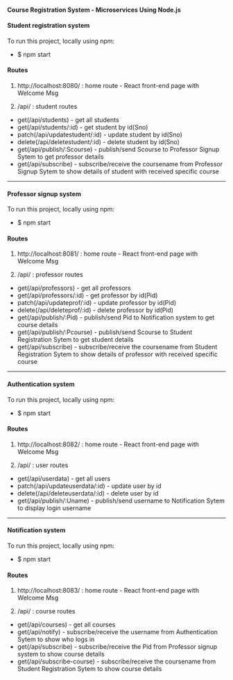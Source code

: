 #### Course Registration System - Microservices Using Node.js

#### Student registration system

To run this project, locally using npm:

- $ npm start

#### Routes

1. http://localhost:8080/ : home route - React front-end page with Welcome Msg

2. /api/ : student routes

- get(/api/students) - get all students
- get(/api/students/:id) - get student by id(Sno)
- patch(/api/updatestudent/:id) - update student by id(Sno)
- delete(/api/deletestudent/:id) - delete student by id(Sno)
- get(/api/publish/:Scourse) - publish/send Scourse to Professor Signup Sytem to get professor details
- get(/api/subscribe) - subscribe/receive the coursename from Professor Signup Sytem to show details of student with received specific course

---

#### Professor signup system

To run this project, locally using npm:

- $ npm start

#### Routes

1. http://localhost:8081/ : home route - React front-end page with Welcome Msg

2. /api/ : professor routes

- get(/api/professors) - get all professors
- get(/api/professors/:id) - get professor by id(Pid)
- patch(/api/updateprof/:id) - update professor by id(Pid)
- delete(/api/deleteprof/:id) - delete professor by id(Pid)
- get(/api/publish/:Pid) - publish/send Pid to Notification system to get course details
- get(/api/publish/:Pcourse) - publish/send Scourse to Student Registration Sytem to get student details
- get(/api/subscribe) - subscribe/receive the coursename from Student Registration Sytem to show details of professor with received specific course

---

#### Authentication system

To run this project, locally using npm:

- $ npm start

#### Routes

1. http://localhost:8082/ : home route - React front-end page with Welcome Msg

2. /api/ : user routes

- get(/api/userdata) - get all users
- patch(/api/updateuserdata/:id) - update user by id
- delete(/api/deleteuserdata/:id) - delete user by id
- get(/api/publish/:Uname) - publish/send username to Notification Sytem to display login username

---

#### Notification system

To run this project, locally using npm:

- $ npm start

#### Routes

1. http://localhost:8083/ : home route - React front-end page with Welcome Msg

2. /api/ : course routes

- get(/api/courses) - get all courses
- get(/api/notify) - subscribe/receive the username from Authentication Sytem to show who logs in
- get(/api/subscribe) - subscribe/receive the Pid from Professor signup system to show course details
- get(/api/subscribe-course) - subscribe/receive the coursename from Student Registration Sytem to show course details
